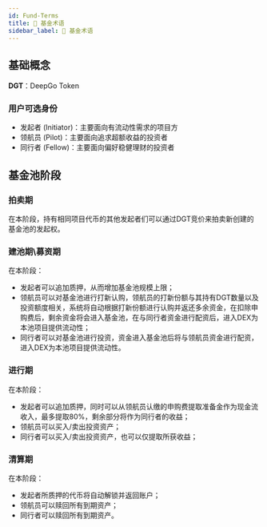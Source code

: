 ```yaml
---
id: Fund-Terms
title: 📜 基金术语
sidebar_label: 📜 基金术语
---
```


## 基础概念
**DGT**：DeepGo Token
### 用户可选身份

- 发起者 (Initiator)：主要面向有流动性需求的项目方
- 领航员 (Pilot)：主要面向追求超额收益的投资者
- 同行者 (Fellow)：主要面向偏好稳健理财的投资者
## 基金池阶段
### 拍卖期
在本阶段，持有相同项目代币的其他发起者们可以通过DGT竞价来拍卖新创建的基金池的发起权。
### 建池期\募资期
在本阶段：

- 发起者可以追加质押，从而增加基金池规模上限；
- 领航员可以对基金池进行打新认购，领航员的打新份额与其持有DGT数量以及投资额度相关，系统将自动根据打新份额进行认购并返还多余资金，在扣除申购费后，剩余资金将会进入基金池，在与同行者资金进行配资后，进入DEX为本池项目提供流动性；
- 同行者可以对基金池进行投资，资金进入基金池后将与领航员资金进行配资，进入DEX为本池项目提供流动性。
### 进行期
在本阶段：

- 发起者可以追加质押，同时可以从领航员认缴的申购费提取准备金作为现金流收入，最多提取80%，剩余部分将作为同行者的收益；
- 领航员可以买入/卖出投资资产；
- 同行者可以买入/卖出投资资产，也可以仅提取所获收益；
### 清算期
在本阶段：

- 发起者所质押的代币将自动解锁并返回账户；
- 领航员可以赎回所有到期资产；
- 同行者可以赎回所有到期资产。
